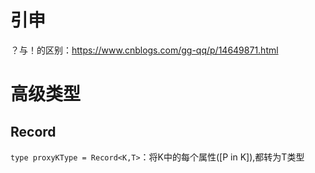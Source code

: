 # 引申

？与！的区别：https://www.cnblogs.com/gg-qq/p/14649871.html

# 高级类型

## Record

`type proxyKType = Record<K,T>`：将K中的每个属性([P in K]),都转为T类型
